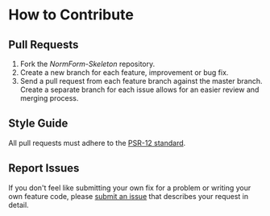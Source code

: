# How to Contribute

## Pull Requests

1. Fork the *NormForm-Skeleton* repository.
2. Create a new branch for each feature, improvement or bug fix.
3. Send a pull request from each feature branch against the master branch. Create a separate branch for each issue allows for an easier review and merging process.

## Style Guide

All pull requests must adhere to the [PSR-12 standard](https://www.php-fig.org/psr/psr-12/).

## Report Issues

If you don't feel like submitting your own fix for a problem or writing your own feature code, please [submit an issue](https://github.com/Digital-Media/normform-skeleton/issues) that describes your request in detail.
